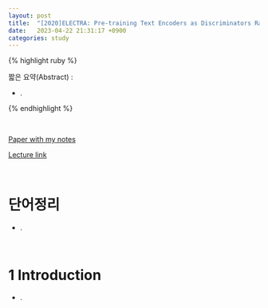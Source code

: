 ```yaml
---
layout: post
title:  "[2020]ELECTRA: Pre-training Text Encoders as Discriminators Rather Than Generators"
date:   2023-04-22 21:31:17 +0900
categories: study
---
```







{% highlight ruby %}


짧은 요약(Abstract) :    
* .  




{% endhighlight %}  

<br/>


[Paper with my notes](https://drive.google.com/drive/folders/1PzAdt1GgRdcSQiazAaFifInswLB9BGkw?usp=sharing)    


[Lecture link](https://iclr.cc/virtual_2020/poster_r1xMH1BtvB.html)  

<br/>

# 단어정리  
* .  





<br/>

# 1 Introduction  
* .  
